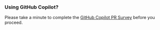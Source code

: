 ### Using GitHub Copilot?

Please take a minute to complete the [GitHub Copilot PR Survey](https://forms.microsoft.com/r/WCVfYrb8sv) before you proceed.
